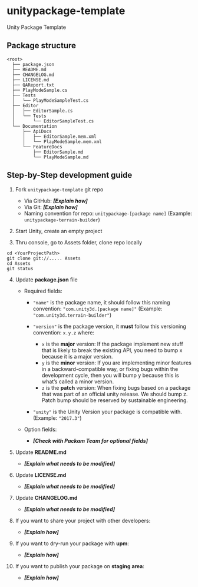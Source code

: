 # unitypackage-template
Unity Package Template

## Package structure

```
<root>
  ├── package.json
  ├── README.md
  ├── CHANGELOG.md
  ├── LICENSE.md
  ├── QAReport.txt
  ├── PlayModeSample.cs
  ├── Tests
  │   └── PlayModeSampleTest.cs
  ├── Editor
  │   ├── EditorSample.cs
  │   └── Tests
  │       └── EditorSampleTest.cs
  └── Documentation
      ├── ApiDocs
      │   ├── EditorSample.mem.xml
      │   └── PlayModeSample.mem.xml
      └── FeatureDocs
          ├── EditorSample.md
          └── PlayModeSample.md
```

## Step-by-Step development guide

1. Fork `unitypackage-template` git repo
   * Via GitHub: ***[Explain how]***
   * Via Git: ***[Explain how]***
   * Naming convention for repo: `unitypackage-[package name]`
     (Example: `unitypackage-terrain-builder`)

2. Start Unity, create an empty project

3. Thru console, go to Assets folder, clone repo locally
```
cd <YourProjectPath>
git clone git://..... Assets
cd Assets
git status
```
4. Update **package.json** file

   * Required fields:
        * `"name"` is the package name, it should follow this naming convention: `"com.unity3d.[package name]"`
        (Example: `"com.unity3d.terrain-builder"`)
        * `"version"` is the package version, it **must** follow this versioning convention: `x.y.z` where:
            * `x` is the **major** version: 
                If the package implement new stuff that is likely to break the existing API, you need to bump x because it is a major version.
            * `y` is the **minor** version: 
                If you are implementing minor features in a backward-compatible way, or fixing bugs within the development cycle, then you will bump y because this is what’s called a minor version.
            * `z` is the **patch** version: 
                When fixing bugs based on a package that was part of an official unity release. We should bump z.  Patch bump should be reserved by sustainable engineering.

       * `"unity"` is the Unity Version your package is compatible with. (Example: `"2017.3"`)
    
    * Option fields:

        * ***[Check with Packam Team for optional fields]***

5. Update **README.md**

    * ***[Explain what needs to be modified]***

6. Update **LICENSE.md**

    * ***[Explain what needs to be modified]***

7. Update **CHANGELOG.md**

    * ***[Explain what needs to be modified]***

8. If you want to share your project with other developers:

    * ***[Explain how]***

9. If you want to dry-run your package with **upm**:

    * ***[Explain how]***

10. If you want to publish your package on **staging area**:

    * ***[Explain how]***
